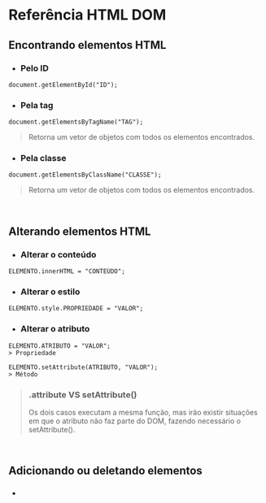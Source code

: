 # Referência HTML DOM

## Encontrando elementos HTML
- ### Pelo ID
```
document.getElementById("ID");
```

- ### Pela tag
```
document.getElementsByTagName("TAG");
```
> Retorna um vetor de objetos com todos os elementos encontrados.

- ### Pela classe
```
document.getElementsByClassName("CLASSE");
```
> Retorna um vetor de objetos com todos os elementos encontrados.

<br>

## Alterando elementos HTML
- ### Alterar o conteúdo
```
ELEMENTO.innerHTML = "CONTEÚDO";
```

- ### Alterar o estilo
```
ELEMENTO.style.PROPRIEDADE = "VALOR";
```

- ### Alterar o atributo
```
ELEMENTO.ATRIBUTO = "VALOR";
> Propriedade 
```

```
ELEMENTO.setAttribute(ATRIBUTO, "VALOR");
> Método
```

> ### .attribute VS setAttribute()
> Os dois casos executam a mesma função, mas irão existir situações em que o atributo não faz parte do DOM, fazendo necessário o setAttribute().

<br>

## Adicionando ou deletando elementos
- ###
```

```
>